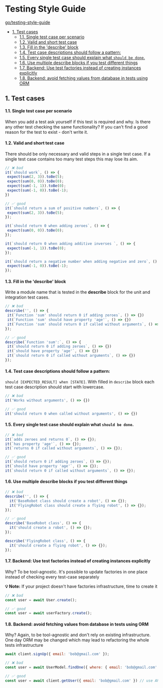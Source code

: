 # Testing Style Guide <!-- omit in toc -->

[go/testing-style-guide](http://go/testing-style-guide)

- [1\. Test cases](#1-test-cases)
    - [1.1. Single test case per scenario](#11-single-test-case-per-scenario)
    - [1.2. Valid and short test case](#12-valid-and-short-test-case)
    - [1.3. Fill in the 'describe' block](#13-fill-in-the-describe-block)
    - [1.4. Test case descriptions should follow a pattern:](#14-test-case-descriptions-should-follow-a-pattern)
    - [1.5. Every single test case should explain what `should be done`.](#15-every-single-test-case-should-explain-whatshould-be-done)
    - [1.6. Use multiple describe blocks if you test different things](#16-use-multiple-describe-blocks-if-you-test-different-things)
    - [1.7. Backend: Use test factories instead of creating instances explicitly](#17-backend-use-test-factories-instead-of-creating-instances-explicitly)
    - [1.8. Backend: avoid fetching values from database in tests using ORM](#18-backend-avoid-fetching-values-from-database-in-tests-using-orm)

1\. Test cases
--------------

#### 1.1. Single test case per scenario



When you add a test ask yourself if this test is required and why. Is there any other test checking the same functionality? If you can't find a good reason for the test to exist - don't write it.



#### 1.2. Valid and short test case



There should be only necessary and valid steps in a single test case. If a single test case contains too many test steps this may lose its aim.



```javascript
// ❌ bad
it(`should work`, () => {
 expect(sum(2, 3)).toBe(5);
 expect(sum(0, 0)).toBe(0);
 expect(sum(-1, 1)).toBe(0);
 expect(sum(-1, 0)).toBe(-1);
})

// ✅ good
it(`should return a sum of positive numbers`, () => {
 expect(sum(2, 3)).toBe(5);
});

it(`should return 0 when adding zeroes`, () => {
 expect(sum(0, 0)).toBe(0);
});

it(`should return 0 when adding additive inverses `, () => {
 expect(sum(-1, 1)).toBe(0);
});

it(`should return a negative number when adding negative and zero`, () => {
 expect(sum(-1, 0)).toBe(-1);
});
```



#### 1.3. Fill in the 'describe' block



Write a module name that is tested in the **describe** block for the unit and integration test cases.



```javascript
// ❌ bad
describe('', () => {
 it(`Function 'sum' should return 0 if adding zeroes`, () => {})
 it(`Function 'sum' should have property 'age'`, () => {})
 it(`Function 'sum' should return 0 if called without arguments`, () => {})
});

// ✅ good
describe(`Function 'sum':`, () => {
 it(`should return 0 if adding zeroes`, () => {})
 it(`should have property 'age'`, () => {})
 it(`should return 0 if called without arguments`, () => {})
});
```



#### 1.4. Test case descriptions should follow a pattern:



`should [EXPECTED_RESULT] when [STATE]`. With filled in `describe` block each test case description should start with lowercase.



```javascript
// ❌ bad
it('Works without arguments', () => {})

// ✅ good
it('should return 0 when called without arguments', () => {})
```



#### 1.5. Every single test case should explain what `should be done`.



```javascript
// ❌ bad
it(`adds zeroes and returns 0`, () => {});
it(`has property 'age'`, () => {});
it(`returns 0 if called without arguments`, () => {});

// ✅ good
it(`should return 0 if adding zeroes`, () => {});
it(`should have property 'age'`, () => {});
it(`should return 0 if called without arguments`, () => {});
```

#### 1.6. Use multiple describe blocks if you test different things



```javascript
// ❌ bad
describe('', () => {
  it('BaseRobot class should create a robot', () => {});
  it('FlyingRobot class should create a flying robot', () => {});
});

// ✅ good
describe('BaseRobot class', () => {
  it('should create a robot', () => {});
});

describe('FlyingRobot class', () => {
  it('should create a flying robot', () => {});
});
```



#### 1.7. Backend: Use test factories instead of creating instances explicitly



Why? To be tool-agnostic. It's possible to update factories in one place instead of checking every test-case separately



**💡 Note:** If your project doesn't have factories infrastructure, time to create it



```javascript
// ❌ bad
const user = await User.create();

// ✅ good
const user = await userFactory.create();
```



#### 1.8. Backend: avoid fetching values from database in tests using ORM



Why? Again, to be tool-agnostic and don't rely on existing infrastructure. One day ORM may be changed which may lead to refactoring the whole tests infrastructure



```javascript
await client.signUp({ email: 'bob@gmail.com' });

// ❌ bad
const user = await UserModel.findOne({ where: { email: 'bob@gmail.com' }}) // direct DB call is prohibited

// ✅ good
const user = await client.getUser({ email: 'bob@gmail.com' }) // use API client to make sure user is created
```
